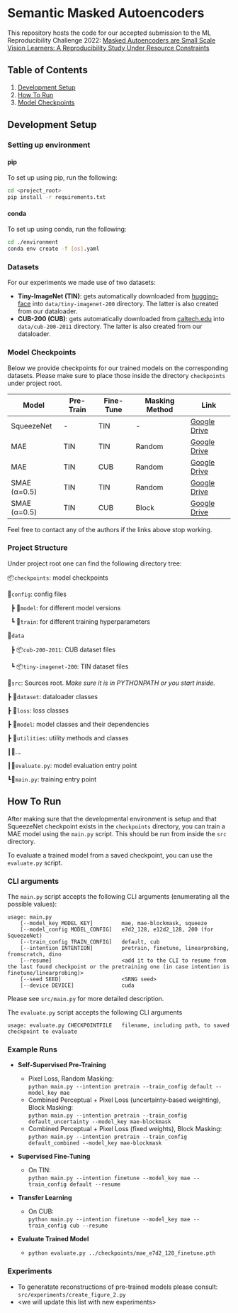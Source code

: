 # Semantic Masked Autoencoders
This repository hosts the code for our accepted submission to the ML Reproducibility Challenge 2022:
[Masked Autoencoders are Small Scale Vision Learners: A Reproducibility Study Under Resource Constraints](https://openreview.net/forum?id=KXfjZPL5pqr)


## Table of Contents
1. [Development Setup](#setup)
2. [How To Run](#run)
3. [Model Checkpoints](#checkpoints)

## Development Setup <a href="#setup"></a>
### Setting up environment
#### pip
To set up using pip, run the following:

```bash
cd <project_root>
pip install -r requirements.txt
```

#### conda
To set up using conda, run the following:

```bash
cd ./environment
conda env create -f [os].yaml
```

### Datasets
For our experiments we made use of two datasets:
- **Tiny-ImageNet (TIN)**: gets automatically downloaded from [hugging-face](https://huggingface.co/datasets/Maysee/tiny-imagenet "hugging-face") into `data/tiny-imagenet-200` directory. The latter is also created from our dataloader.
- **CUB-200 (CUB)**: gets automatically downloaded from [caltech.edu](https://www.vision.caltech.edu/datasets/cub_200_2011/) into `data/cub-200-2011` directory. The latter is also created from our dataloader.

### Model Checkpoints <a href="#checkpoints"></a>
Below we provide checkpoints for our trained models on the corresponding datasets. Please make sure to place those inside the directory `checkpoints` under project root.

| Model        | Pre-Train  | Fine-Tune | Masking Method | Link                                                                                              |
|--------------| ------------ |---------|----------------|-------------------------------------------------------------------------------------------------------------------|
| SqueezeNet   | - | TIN     | -              | [Google Drive](https://drive.google.com/file/d/1ImHUa8BtafVEMs9JMQvKCxUVfJ-wGGkU/view?usp=sharing "Google Drive") |
| MAE          | TIN  | TIN     | Random         | [Google Drive](https://drive.google.com/file/d/1NnQ3zQjcDLnEOACAGjngngvCo-ymAWW1/view?usp=sharing "Google Drive") |
| MAE          | TIN  | CUB     | Random         | [Google Drive](https://drive.google.com/file/d/13Lk434swaFcH7ZwltVi63LUZ9Cw5A442/view?usp=share_link) |
| SMAE (α=0.5) | TIN  | TIN     | Random         | [Google Drive](https://drive.google.com/file/d/1Oe5xG7xFiYe974-_jZ1ViNQAgdp5oaoR/view?usp=sharing "Google Drive") |
| SMAE (α=0.5) | TIN  | CUB     | Block          | [Google Drive](https://drive.google.com/file/d/1JuR_Xe6Lp8xupA-BIy2f33TxmDxhSxsM/view?usp=sharing "Google Drive") |

Feel free to contact any of the authors if the links above stop working.

### Project Structure
Under project root one can find the following directory tree:


📦`checkpoints`: model checkpoints

📂`config`: config files

&nbsp;&nbsp;┣  📂`model`: for different model versions

&nbsp;&nbsp;┗  📂`train`: for different training hyperparameters

📂`data`

&nbsp;&nbsp;┣  📦`cub-200-2011`: CUB dataset files

&nbsp;&nbsp;┗  📦`tiny-imagenet-200`: TIN dataset files

📂`src`: Sources root. *Make sure it is in PYTHONPATH or you start inside.*

 ┣ 📂`dataset`: dataloader classes

 ┣ 📂`loss`: loss classes

 ┣ 📂`model`: model classes and their dependencies

 ┣ 📂`utilities`: utility methods and classes

 ┃📜...

 ┃📜`evaluate.py`: model evaluation entry point

 ┗📜`main.py`: training entry point
 
 
## How To Run <a href="#run"></a>
After making sure that the developmental environment is setup and that SqueezeNet checkpoint exists in the `checkpoints` directory, you can train a MAE model using the `main.py` script. This should be run from inside the `src` directory.

To evaluate a trained model from a saved checkpoint, you can use the `evaluate.py` script.

### CLI arguments
The `main.py` script accepts the following CLI arguments (enumerating all the possible values):
```
usage: main.py 
	[--model_key MODEL_KEY]         mae, mae-blockmask, squeeze
	[--model_config MODEL_CONFIG]   e7d2_128, e12d2_128, 200 (for SqueezeNet)
	[--train_config TRAIN_CONFIG]   default, cub
	[--intention INTENTION]         pretrain, finetune, linearprobing, fromscratch, dino
	[--resume]                      <add it to the CLI to resume from the last found checkpoint or the pretraining one (in case intention is finetune/linearprobing)>
	[--seed SEED]                   <SRNG seed>
	[--device DEVICE]               cuda
```

Please see `src/main.py` for more detailed description.


The `evaluate.py` script accepts the following CLI arguments
```
usage: evaluate.py CHECKPOINTFILE	filename, including path, to saved checkpoint to evaluate
```


 ### Example Runs
- **Self-Supervised Pre-Training**
	- Pixel Loss, Random Masking:<br>```python main.py --intention pretrain --train_config default --model_key mae```
	- Combined Perceptual + Pixel Loss (uncertainty-based weighting), Block Masking:<br>```python main.py --intention pretrain --train_config default_uncertainty --model_key mae-blockmask```
	- Combined Perceptual + Pixel Loss (fixed weights), Block Masking:<br>`python main.py --intention pretrain --train_config default_combined --model_key mae-blockmask`
 
 
 - **Supervised Fine-Tuning**
 	- On TIN:<br>`python main.py --intention finetune --model_key mae --train_config default --resume`
 
 - **Transfer Learning**
 	- On CUB:<br>`python main.py --intention finetune --model_key mae --train_config cub --resume`

- **Evaluate Trained Model**
	- `python evaluate.py ../checkpoints/mae_e7d2_128_finetune.pth`

 
### Experiments
- To generatate reconstructions of pre-trained models please consult:<br>`src/experiments/create_figure_2.py`
- &lt;we will update this list with new experiments&gt;

 
